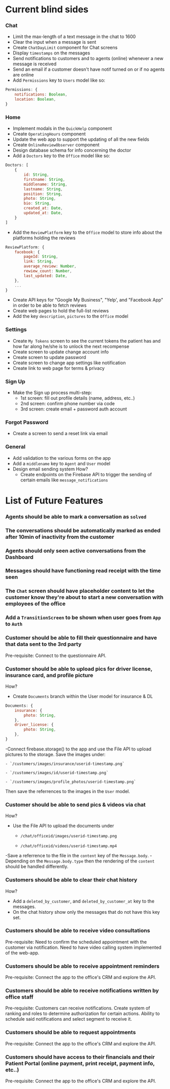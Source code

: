 # Current blind sides

### Chat
- Limit the max-length of a text message in the chat to 1600
- Clear the input when a message is sent
- Create `ChatDayLimit` component for Chat screens
- Display `timestamps` on the messages
- Send notifications to customers and to agents (online) whenever a new message is received
- Send an email if a customer doesn't have notif turned on or if no agents are online 
- Add `Permissions` key to `Users` model like so:
```js
Permissions: {
	notifications: Boolean,
	location: Boolean,
}
```

### Home
- Implement modals in the `QuickHelp` component
- Create `OperatingHours` component
- Update the web app to support the updating of all the new fields
- Create `OnlineReviewObserver` component
- Design database schema for info concerning the doctor
- Add a `Doctors` key to the `Office` model like so:
```js
Doctors: [
	{
		id: String,
		firstname: String,
		middlename: String,
		lastname: String,
		position: String,
		photo: String,
		bio: String,
		created_at: Date,
		updated_at: Date,
	}
]
```
- Add the `ReviewPlatform` key to the `Office` model to store info about the platforms holding the reviews
```js
ReviewPlatform: {
	facebook: {
		pageId: String,
		link: String,
		average_review: Number,
		rewiew_count: Number,
		last_updated: Date,
	},
	...
}
```
- Create API keys for "Google My Business", "Yelp', and "Facebook App" in order to be able to fetch reviews
- Create web pages to hold the full-list reviews
- Add the key `description`, `pictures` to the `Office` model

### Settings
- Create `My Tokens` screen to see the current tokens the patient has and how far along he/she is to unlock the next recompense
- Create screen to update change account info
- Create screen to update password
- Create screen to change app settings like notification
- Create link to web page for terms & privacy

### Sign Up
- Make the Sign up process multi-step:
	* 1st screen: fill out profile details (name, address, etc..)
	* 2nd screen: confirm phone number via code
	* 3rd screen: create email + password auth account

### Forgot Password
- Create a screen to send a reset link via email

### General
- Add validation to the various forms on the app
- Add a `middlename` key to `Agent` and `User` model
- Design email sending system
How?
    - Create endpoints on the Firebase API to trigger the sending of certain emails like `message_notifications`



# List of Future Features


### Agents should be able to mark a conversation as `solved`
### The conversations should be automatically marked as ended after 10min of inactivity from the customer
### Agents should only seen active conversations from the Dashboard
### Messages should have functioning read receipt with the time seen
### The `Chat` screen should have placeholder content to let the customer know they're about to start a new conversation with employees of the office
### Add a `TransitionScreen` to be shown when user goes from `App` to `Auth`
### Customer should be able to fill their questionnaire and have that data sent to the 3rd party
Pre-requisite:
Connect to the questionnaire API.

### Customer should be able to upload pics for driver license, insurance card, and profile picture
How? 
- Create `Documents` branch within the User model for insurance & DL

```js
Documents: {
	insurance: {
		photo: String,
	},
	driver_license: {
		photo: String,
	},
}
```

-Connect firebase.storage() to the app and use the File API to upload pictures to the storage. Save the images under:

	- `/customers/images/insurance/userid-timestamp.png`

	- `/customers/images/id/userid-timestamp.png`

	- `/customers/images/profile_photos/userid-timestamp.png`

Then save the referrences to the images in the `User` model.

### Customer should be able to send pics & videos via chat
How?
- Use the File API to upload the documents under

	- `/chat/officeid/images/userid-timestamp.png`

	- `/chat/officeid/videos/userid-timestamp.mp4`

-Save a referrence to the file in the `content` key of the `Message.body`.
-Depending on the `Message.body.type` then the rendering of the `content` should be handled differently.

### Customers should be able to clear their chat history
How?
- Add a `deleted_by_customer`, and `deleted_by_customer_at` key to the messages.
- On the chat history show only the messages that do not have this key set.

### Customers should be able to receive video consultations
Pre-requisite:
Need to confirm the scheduled appointment with the customer via notification.
Need to have video calling system implemented of the web-app.

### Customers should be able to receive appointment reminders
Pre-requisite:
Connect the app to the office's CRM and explore the API.

### Customers should be able to receive notifications written by office staff
Pre-requisite:
Customers can receive notifications.
Create system of ranking and roles to determine authorization for certain actions.
Ability to schedule said notifications and select segment to receive it.

### Customers should be able to request appointments
Pre-requisite:
Connect the app to the office's CRM and explore the API.

### Customers should have access to their financials and their Patient Portal (online payment, print receipt, payment info, etc..)
Pre-requisite:
Connect the app to the office's CRM and explore the API.
